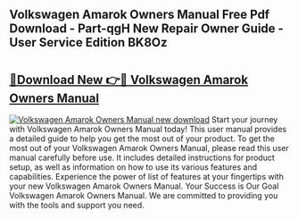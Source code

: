 ## Volkswagen Amarok Owners Manual Free Pdf Download - Part-qgH New Repair Owner Guide - User Service Edition BK8Oz

# <h2><a href="http://cf18059.oget.top/?id=Volkswagen+Amarok+Owners+Manual">🔗Download New 👉🔴 Volkswagen Amarok Owners Manual</a></h2>

[![Volkswagen Amarok Owners Manual new download](https://i.imgur.com/5g1atiW.png)](http://cf18059.oget.top/?id=Volkswagen+Amarok+Owners+Manual)
Start your journey with Volkswagen Amarok Owners Manual today! This user manual provides a detailed guide to help you get the most out of your product. To get the most out of your Volkswagen Amarok Owners Manual, please read this user manual carefully before use. It includes detailed instructions for product setup, as well as information on how to use its various features and capabilities. Experience the power of list of features at your fingertips with your new Volkswagen Amarok Owners Manual. Your Success is Our Goal Volkswagen Amarok Owners Manual. We are committed to providing you with the tools and support you need.
